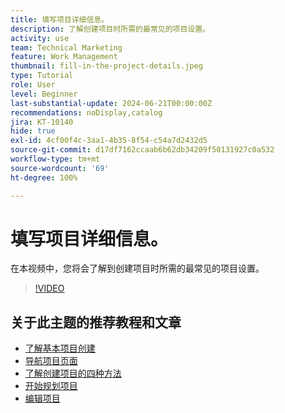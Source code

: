 ```yaml
---
title: 填写项目详细信息。
description: 了解创建项目时所需的最常见的项目设置。
activity: use
team: Technical Marketing
feature: Work Management
thumbnail: fill-in-the-project-details.jpeg
type: Tutorial
role: User
level: Beginner
last-substantial-update: 2024-06-21T00:00:00Z
recommendations: noDisplay,catalog
jira: KT-10140
hide: true
exl-id: 4cf00f4c-3aa1-4b35-8f54-c54a7d2432d5
source-git-commit: d17df7162ccaab6b62db34209f50131927c0a532
workflow-type: tm+mt
source-wordcount: '69'
ht-degree: 100%

---
```


# 填写项目详细信息。

在本视频中，您将会了解到创建项目时所需的最常见的项目设置。

>[!VIDEO](https://video.tv.adobe.com/v/3430410/?quality=12&learn=on&enablevpops)


## 关于此主题的推荐教程和文章

* [了解基本项目创建](/help/manage-work/projects/understand-basic-project-creation.md)
* [导航项目页面](/help/manage-work/projects/navigate-the-project-page.md)
* [了解创建项目的四种方法](/help/manage-work/projects/understand-other-ways-to-create-projects.md)
* [开始规划项目](/help/manage-work/projects/getting-started-plan-a-project.md)
* [编辑项目](https://experienceleague.adobe.com/zh-hans/docs/workfront/using/manage-work/projects/manage-projects/edit-projects)
